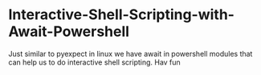 # Interactive-Shell-Scripting-with-Await-Powershell
Just similar to pyexpect in linux we have await in powershell modules that can help us to do interactive shell scripting. Hav fun
